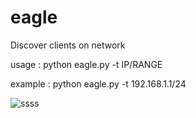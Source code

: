 # eagle

Discover clients on network

usage : python eagle.py -t IP/RANGE

example : python eagle.py -t 192.168.1.1/24

![ssss](https://user-images.githubusercontent.com/45049504/48580320-280d0500-e91f-11e8-8e61-703861803ef8.png)
